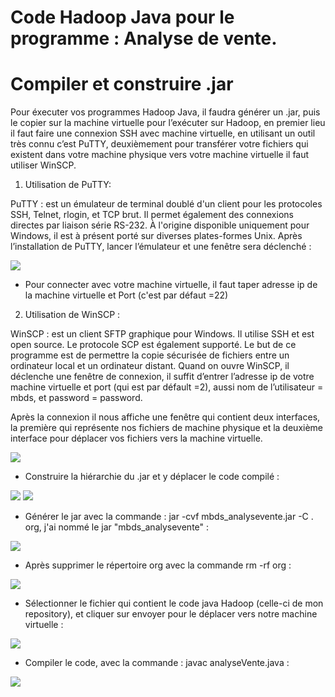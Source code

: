 Code Hadoop Java pour le programme : Analyse de vente.
==================


Compiler et construire .jar
======

Pour éxecuter vos programmes Hadoop Java, il faudra générer un .jar, puis le copier sur la
machine virtuelle pour l’exécuter sur Hadoop, en premier lieu il faut faire une connexion
SSH avec machine virtuelle, en utilisant un outil très connu c’est PuTTY, deuxièmement
pour transférer votre fichiers qui existent dans votre machine physique vers votre machine
virtuelle il faut utiliser WinSCP.

 1) Utilisation de PuTTY:
 
 
PuTTY : est un émulateur de terminal doublé d'un client pour les protocoles SSH, Telnet, rlogin, et TCP brut. Il permet également des connexions directes par liaison série RS-232. À l'origine disponible uniquement pour Windows, il est à présent porté sur diverses plates-formes Unix.
Après l’installation de PuTTY, lancer l’émulateur et une fenêtre sera déclenché :

<img style="display:inline;" src="https://www.mediafire.com/convkey/a1e7/zmdtmwd5qini1svzg.jpg">

*	Pour connecter avec votre machine virtuelle, il faut taper adresse ip de la machine virtuelle et Port (c'est par défaut =22)

2) Utilisation de WinSCP :

WinSCP : est un client SFTP graphique pour Windows. Il utilise SSH et est open source. Le protocole SCP est également supporté. Le but de ce programme est de permettre la copie sécurisée de fichiers entre un ordinateur local et un ordinateur distant.
Quand on ouvre WinSCP, il déclenche une fenêtre de connexion, il suffit d’entrer l’adresse ip de votre machine virtuelle et port (qui est par défault =2), aussi nom de l’utilisateur = mbds, et password = password.

Après la connexion il nous affiche une fenêtre qui contient deux interfaces, la première qui représente nos fichiers de machine physique et la deuxième interface pour déplacer vos fichiers vers la machine virtuelle.

<img src="https://www.mediafire.com/convkey/36bd/1p830pnzafac31vzg.jpg">

* Construire la hiérarchie du .jar et y déplacer le code compilé :

<img src="https://www.mediafire.com/convkey/6a2c/76ii4bo3ctmv4c5zg.jpg">

<img src="https://www.mediafire.com/convkey/4f88/07ka6wsujbwph55zg.jpg">


* Générer le jar avec la commande : jar -cvf mbds_analysevente.jar -C . org, j'ai nommé le jar "mbds_analysevente" :

<img src="https://www.mediafire.com/convkey/c9b0/6bilr86bs1aw5fczg.jpg">

* Après supprimer le répertoire org avec la commande rm -rf org :

<img src="https://www.mediafire.com/convkey/d936/8x4f1odv5yaeq4jzg.jpg">













* Sélectionner le fichier qui contient le code java Hadoop (celle-ci de mon repository), et cliquer sur envoyer pour le déplacer vers notre machine virtuelle :

<img src="https://www.mediafire.com/convkey/de7d/repvwhm8t20gl51zg.jpg">

* Compiler le code, avec la commande : javac analyseVente.java :

<img src="https://www.mediafire.com/convkey/d6f8/7zy0ir81ywocqvozg.jpg">










